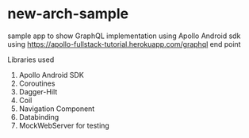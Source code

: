 # new-arch-sample
sample app to show GraphQL implementation using Apollo Android sdk using https://apollo-fullstack-tutorial.herokuapp.com/graphql end point

Libraries used

1. Apollo Android SDK
2. Coroutines
3. Dagger-Hilt
4. Coil
6. Navigation Component
7. Databinding
8. MockWebServer for testing
